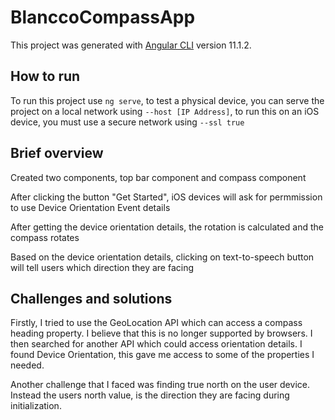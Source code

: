 # BlanccoCompassApp

This project was generated with [Angular CLI](https://github.com/angular/angular-cli) version 11.1.2.

## How to run

To run this project use `ng serve`, to test a physical device, you can serve the project on a local network using `--host [IP Address]`, to run this on an iOS device, you must use a secure network using `--ssl true`

## Brief overview

Created two components, top bar component and compass component

After clicking the button "Get Started", iOS devices will ask for permmission to use Device Orientation Event details

After getting the device orientation details, the rotation is calculated and the compass rotates

Based on the device orientation details, clicking on text-to-speech button will tell users which direction they are facing

## Challenges and solutions

Firstly, I tried to use the GeoLocation API which can access a compass heading property. I believe that this is no longer supported by browsers. I then searched for another API which could access orientation details. I found Device Orientation, this gave me access to some of the properties I needed.

Another challenge that I faced was finding true north on the user device. Instead the users north value, is the direction they are facing during initialization.
